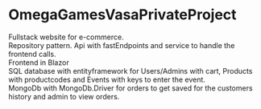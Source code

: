 # OmegaGamesVasaPrivateProject

Fullstack website for e-commerce.
<br/>
Repository pattern. Api with fastEndpoints and service to handle the frontend calls.
<br/>
Frontend in Blazor
<br/>
SQL database with entityframework for Users/Admins with cart, Products with productcodes and Events with keys to enter the event. 
<br/>
MongoDb with MongoDb.Driver for orders to get saved for the customers history and admin to view orders.
